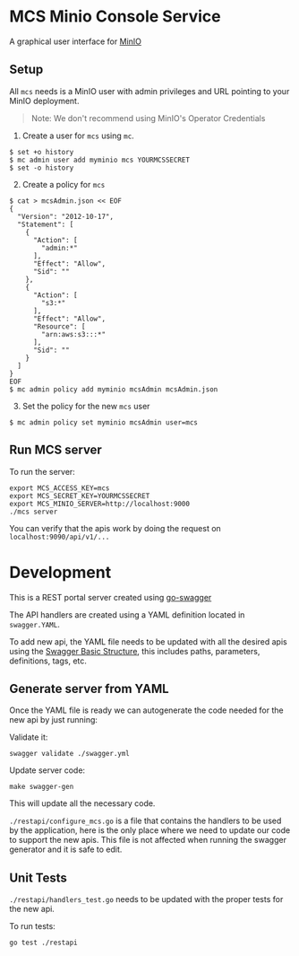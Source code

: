 # MCS Minio Console Service

A graphical user interface for [MinIO](https://github.com/minio/minio)

## Setup

All `mcs` needs is a MinIO user with admin privileges and URL pointing to your MinIO deployment.
> Note: We don't recommend using MinIO's Operator Credentials

1. Create a user for `mcs` using `mc`. 
```
$ set +o history
$ mc admin user add myminio mcs YOURMCSSECRET
$ set -o history
```

2. Create a policy for `mcs`

```
$ cat > mcsAdmin.json << EOF
{
  "Version": "2012-10-17",
  "Statement": [
    {
      "Action": [
        "admin:*"
      ],
      "Effect": "Allow",
      "Sid": ""
    },
    {
      "Action": [
        "s3:*"
      ],
      "Effect": "Allow",
      "Resource": [
        "arn:aws:s3:::*"
      ],
      "Sid": ""
    }
  ]
}
EOF
$ mc admin policy add myminio mcsAdmin mcsAdmin.json
```

3. Set the policy for the new `mcs` user

```
$ mc admin policy set myminio mcsAdmin user=mcs
```

## Run MCS server
To run the server:

```
export MCS_ACCESS_KEY=mcs
export MCS_SECRET_KEY=YOURMCSSECRET
export MCS_MINIO_SERVER=http://localhost:9000
./mcs server
```

You can verify that the apis work by doing the request on `localhost:9090/api/v1/...`

# Development

This is a REST portal server created using [go-swagger](https://github.com/go-swagger/go-swagger)

The API handlers are created using a YAML definition located in `swagger.YAML`.

To add new api, the YAML file needs to be updated with all the desired apis using the [Swagger Basic Structure](https://swagger.io/docs/specification/2-0/basic-structure/), this includes paths, parameters, definitions, tags, etc.

## Generate server from YAML 
Once the YAML file is ready we can autogenerate the code needed for the new api by just running:

Validate it:
```
swagger validate ./swagger.yml
```
Update server code:
```
make swagger-gen
```

This will update all the necessary code.

`./restapi/configure_mcs.go` is a file that contains the handlers to be used by the application, here is the only place where we need to update our code to support the new apis. This file is not affected when running the swagger generator and it is safe to edit.

## Unit Tests
`./restapi/handlers_test.go` needs to be updated with the proper tests for the new api.

To run tests:
```
go test ./restapi
```
